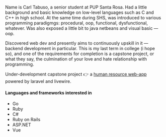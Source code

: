 Name is Carl Tabuso, a senior student at PUP Santa Rosa. Had a little background and basic knowledge on low-level languages such as C and C++ in high school. At the same time during SHS, was introduced to various programming paradigmgs: procedural, oop, functional, dysfunctional, whatever. Was also exposed a little bit to java netbeans and visual basic — oop.

Discovered web dev and presently aims to continuously upskill in it — backend development in particular. This is my last term in college (i hope so), and one of the requirements for completion is a capstone project, or what they say, the culmination of your love and hate relationship with programming.

Under-development capstone project 👉 a [human resource web-app](https://github.com/POWERLANE-TEAM/emplo-hrms/tree/staging) powered by laravel and livewire.

#### Languages and frameworks interested in

- Go
- Ruby
- C#
- Ruby on Rails
- ASP.NET
- Vue
